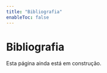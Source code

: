 ```yaml
---
title: "Bibliografia"
enableToc: false
---
```

# Bibliografia

Esta página ainda está em construção.